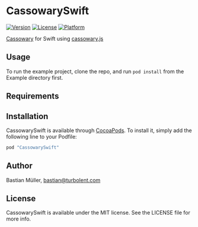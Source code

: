 # CassowarySwift

[![Version](https://img.shields.io/cocoapods/v/CassowarySwift.svg?style=flat)](http://cocoapods.org/pods/CassowarySwift)
[![License](https://img.shields.io/cocoapods/l/CassowarySwift.svg?style=flat)](http://cocoapods.org/pods/CassowarySwift)
[![Platform](https://img.shields.io/cocoapods/p/CassowarySwift.svg?style=flat)](http://cocoapods.org/pods/CassowarySwift)

[Cassowary](https://constraints.cs.washington.edu/cassowary/) for Swift using [cassowary.js](https://github.com/slightlyoff/cassowary.js)

## Usage

To run the example project, clone the repo, and run `pod install` from the Example directory first.

## Requirements

## Installation

CassowarySwift is available through [CocoaPods](http://cocoapods.org). To install
it, simply add the following line to your Podfile:

```ruby
pod "CassowarySwift"
```

## Author

Bastian Müller, bastian@turbolent.com

## License

CassowarySwift is available under the MIT license. See the LICENSE file for more info.
